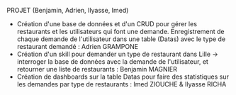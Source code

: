 PROJET (Benjamin, Adrien, Ilyasse, Imed)

- Création d'une base de données et d'un CRUD pour gérer les restaurants et les utilisateurs qui font une demande. Enregistrement de chaque demande de l'utilisateur dans une table (Datas) avec le type de restaurant demandé : Adrien GRAMPONE
- Création d'un skill pour demander un type de restaurant dans Lille -> interroger la base de données avec la demande de l'utilisateur, et retourner une liste de restaurants : Benjamin MAGNIER
- Création de dashboards sur la table Datas pour faire des statistiques sur les demandes par type de restaurants : Imed ZIOUCHE & Ilyasse RICHA 

